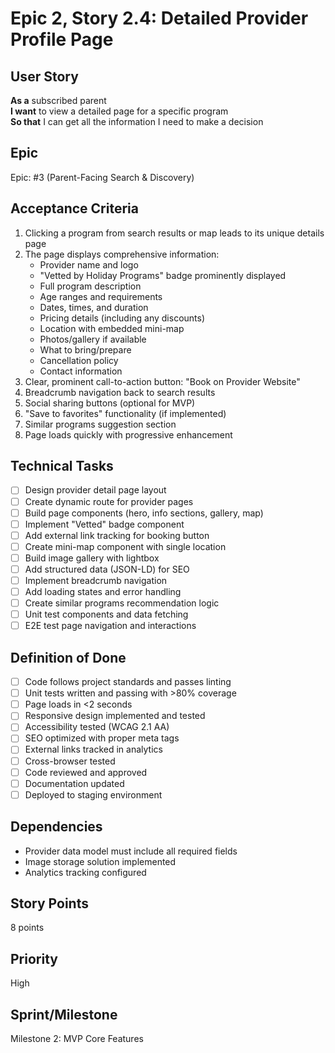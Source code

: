 # Epic 2, Story 2.4: Detailed Provider Profile Page

## User Story
**As a** subscribed parent  
**I want** to view a detailed page for a specific program  
**So that** I can get all the information I need to make a decision

## Epic
Epic: #3 (Parent-Facing Search & Discovery)

## Acceptance Criteria
1. Clicking a program from search results or map leads to its unique details page
2. The page displays comprehensive information:
   - Provider name and logo
   - "Vetted by Holiday Programs" badge prominently displayed
   - Full program description
   - Age ranges and requirements
   - Dates, times, and duration
   - Pricing details (including any discounts)
   - Location with embedded mini-map
   - Photos/gallery if available
   - What to bring/prepare
   - Cancellation policy
   - Contact information
3. Clear, prominent call-to-action button: "Book on Provider Website"
4. Breadcrumb navigation back to search results
5. Social sharing buttons (optional for MVP)
6. "Save to favorites" functionality (if implemented)
7. Similar programs suggestion section
8. Page loads quickly with progressive enhancement

## Technical Tasks
- [ ] Design provider detail page layout
- [ ] Create dynamic route for provider pages
- [ ] Build page components (hero, info sections, gallery, map)
- [ ] Implement "Vetted" badge component
- [ ] Add external link tracking for booking button
- [ ] Create mini-map component with single location
- [ ] Build image gallery with lightbox
- [ ] Add structured data (JSON-LD) for SEO
- [ ] Implement breadcrumb navigation
- [ ] Add loading states and error handling
- [ ] Create similar programs recommendation logic
- [ ] Unit test components and data fetching
- [ ] E2E test page navigation and interactions

## Definition of Done
- [ ] Code follows project standards and passes linting
- [ ] Unit tests written and passing with >80% coverage
- [ ] Page loads in <2 seconds
- [ ] Responsive design implemented and tested
- [ ] Accessibility tested (WCAG 2.1 AA)
- [ ] SEO optimized with proper meta tags
- [ ] External links tracked in analytics
- [ ] Cross-browser tested
- [ ] Code reviewed and approved
- [ ] Documentation updated
- [ ] Deployed to staging environment

## Dependencies
- Provider data model must include all required fields
- Image storage solution implemented
- Analytics tracking configured

## Story Points
8 points

## Priority
High

## Sprint/Milestone
Milestone 2: MVP Core Features